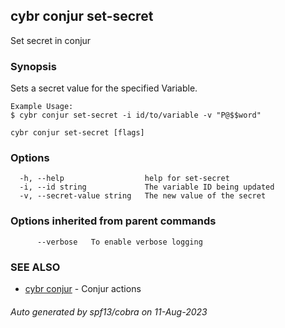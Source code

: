 ## cybr conjur set-secret

Set secret in conjur

### Synopsis

Sets a secret value for the specified Variable.
	
	Example Usage:
	$ cybr conjur set-secret -i id/to/variable -v "P@$$word"

```
cybr conjur set-secret [flags]
```

### Options

```
  -h, --help                  help for set-secret
  -i, --id string             The variable ID being updated
  -v, --secret-value string   The new value of the secret
```

### Options inherited from parent commands

```
      --verbose   To enable verbose logging
```

### SEE ALSO

* [cybr conjur](cybr_conjur.md)	 - Conjur actions

###### Auto generated by spf13/cobra on 11-Aug-2023
